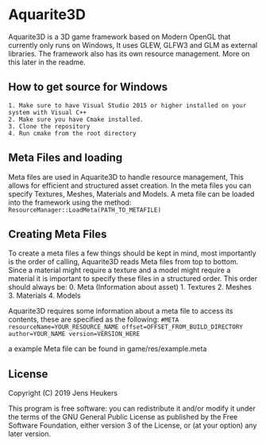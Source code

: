 # Aquarite3D
Aquarite3D is a 3D game framework based on Modern OpenGL that currently only runs on Windows, 
It uses GLEW, GLFW3 and GLM as external libraries. The framework also has its own resource management. 
More on this later in the readme.

## How to get source for Windows
    1. Make sure to have Visual Studio 2015 or higher installed on your system with Visual C++
    2. Make sure you have Cmake installed.
    3. Clone the repository
    4. Run cmake from the root directory
   
## Meta Files and loading
Meta files are used in Aquarite3D to handle resource management, This allows for efficient and structured asset creation.
In the meta files you can specify Textures, Meshes, Materials and Models.
A meta file can be loaded into the framework using the method:
``` ResourceManager::LoadMeta(PATH_TO_METAFILE)```

## Creating Meta Files
To create a meta files a few things should be kept in mind, most importantly is the order of calling, Aquarite3D reads
Meta files from top to bottom. Since a material might require a texture and a model might require a material it is 
important to specify these files in a structured order. This order should always be:
    0. Meta (Information about asset)
    1. Textures
    2. Meshes
    3. Materials
    4. Models

Aquarite3D requires some information about a meta file to access its contents, these are specified as the following:
    ```
    #META
    resourceName=YOUR_RESOURCE_NAME
    offset=OFFSET_FROM_BUILD_DIRECTORY
    author=YOUR_NAME
    version=VERSION_HERE
    ```

a example Meta file can be found in game/res/example.meta

## License

Copyright (C) 2019  Jens Heukers

This program is free software: you can redistribute it and/or modify
it under the terms of the GNU General Public License as published by
the Free Software Foundation, either version 3 of the License, or
(at your option) any later version.
